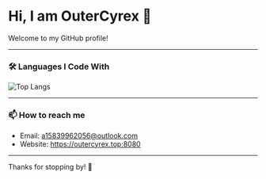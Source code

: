 # Hi, I am OuterCyrex 👋

Welcome to my GitHub profile!

---

### 🛠️ Languages I Code With

![Top Langs](https://github-readme-stats.vercel.app/api/top-langs/?username=OuterCyrex&layout=compact)

---

### 📫 How to reach me

- Email: a15839962056@outlook.com
- Website: https://outercyrex.top:8080

---

Thanks for stopping by! 🚀

